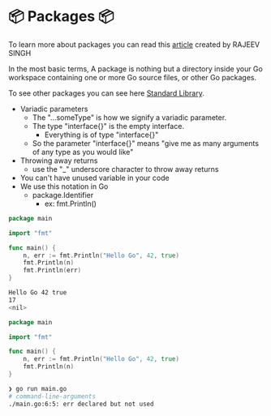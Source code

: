 <h1>📦 Packages 📦</h1>

To learn more about packages you can read this [article](https://www.callicoder.com/golang-packages/#:~:text=Go%20Package,files%2C%20or%20other%20Go%20packages.&text=The%20above%20package%20declaration%20must,in%20your%20Go%20source%20file.) created by RAJEEV SINGH

In the most basic terms, A package is nothing but a directory inside your Go workspace containing one or more Go source files, or other Go packages.

To see other packages you can see here [Standard Library](https://pkg.go.dev/std).

* Variadic parameters
  * The "...someType" is how we signify a variadic parameter.
  * The type "interface{}" is the empty interface.
    * Everything is of type "interface{}"
  * So the parameter "interface{}" means "give me as many arguments of any type as you would like"
* Throwing away returns
  * use the "_" underscore character to throw away returns
* You can't have unused variable in your code
* We use this notation in Go
  * package.Identifier
    * ex: fmt.Println()

```go
package main

import "fmt"

func main() {
	n, err := fmt.Println("Hello Go", 42, true)
	fmt.Println(n)
	fmt.Println(err)
}
```

```bash
Hello Go 42 true
17
<nil>
```

```go
package main

import "fmt"

func main() {
	n, err := fmt.Println("Hello Go", 42, true)
	fmt.Println(n)
}
```

```bash
❯ go run main.go
# command-line-arguments
./main.go:6:5: err declared but not used
```
